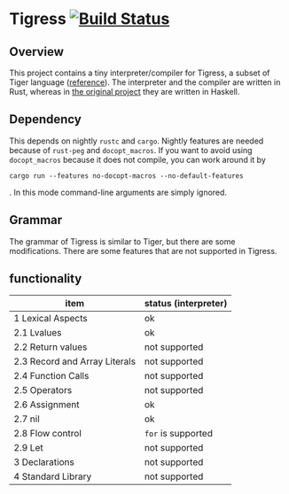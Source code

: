 # Tigress [![Build Status](https://travis-ci.org/koba-e964/rust-tigress.svg?branch=master)](https://travis-ci.org/koba-e964/rust-tigress)
## Overview
This project contains a tiny interpreter/compiler for Tigress, a subset of Tiger language ([reference](http://www.cs.columbia.edu/~sedwards/classes/2002/w4115/tiger.pdf)).
The interpreter and the compiler are written in Rust, whereas in [the original project](http://github.com/koba-e964/tigress) they are written in Haskell.

## Dependency
This depends on nightly `rustc` and `cargo`. Nightly features are needed because of `rust-peg` and `docopt_macros`.
If you want to avoid using `docopt_macros` because it does not compile, you can work around it by
```
cargo run --features no-docopt-macros --no-default-features
```
. In this mode command-line arguments are simply ignored.
## Grammar
The grammar of Tigress is similar to Tiger, but there are some modifications. There are some features that are not supported in Tigress.

## functionality
|item|status (interpreter) |
|---|---|
| 1 Lexical Aspects | ok |
| 2.1 Lvalues | ok |
| 2.2 Return values | not supported |
| 2.3 Record and Array Literals | not supported |
| 2.4 Function Calls | not supported |
| 2.5 Operators | not supported |
| 2.6 Assignment | ok |
| 2.7 nil | ok |
| 2.8 Flow control | `for` is supported |
| 2.9 Let | not supported |
| 3 Declarations| not supported |
| 4 Standard Library | not supported |

